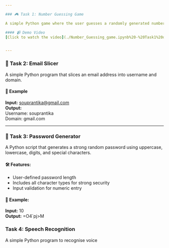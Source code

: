 ```yaml
---

### 🎮 Task 1: Number Guessing Game

A simple Python game where the user guesses a randomly generated number.

#### 📹 Demo Video
[Click to watch the video](./Number_Guessing_game.ipynb%20-%20Task1%20demo.mp4)


---
```


### 📧 Task 2: Email Slicer

A simple Python program that slices an email address into username and domain.

#### 📄 Example
**Input:** souprantika@gmail.com  
**Output:**  
Username: souprantika  
Domain: gmail.com

 ---

### 🔐 Task 3: Password Generator

A Python script that generates a strong random password using uppercase, lowercase, digits, and special characters.

#### 🛠 Features:
- User-defined password length
- Includes all character types for strong security
- Input validation for numeric entry

#### 📄 Example:
**Input:** 10  
**Output:** =O4`pj>M

### Task 4: Speech Recognition
A simple Python program to recognise voice 
